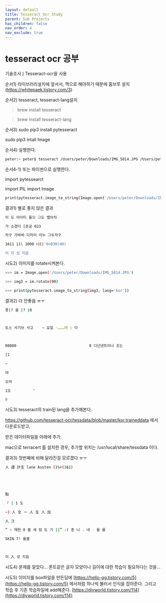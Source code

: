 ```yaml
---
layout: default
title: Tesseract Ocr Study
parent: Sub Projects
has_children: false
nav_order: 4
nav_exclude: true
---
```


# tesseract ocr 공부

기술조사 ) Tesseract-ocr을 사용

순서1) 라이브러리설치에 앞서서, 맥으로 해야하기 때문에 홈브루 설치(https://whitepaek.tistory.com/3)

순서2) tesseract, tesseract-lang설치

> brew install tesseract

> brew install tesseract-lang

순서3) sudo pip3 install pytesseract

sudo pip3 intall Image

순서4) 실행한다.

```bash
peter:~ peter$ tesseract /Users/peter/Downloads/IMG_5814.JPG /Users/peter/Downloads/aaa.txt -l kor
```

순서4-1) 또는 파이썬으로 실행한다.

import pytessearct

import PIL import Image

```bash
print(pytesseract.image_to_string(Image.open('/Users/peter/Downloads/IMG_5814.JPG'), lang='kor'))
```

결과1) 별로 좋지 않은 결과

```bash
이 도 아이티 들으 그도 밸아차

가 소경더 [준공 023

자구 가바바 다자이 이누 그두자구

1611 11\ 1000 너(|'0>030)40)

이 지 성 지음
```

시도2) 이미지를 rotate시켜본다.

```bash
>>> im = Image.open('/Users/peter/Downloads/IMG_5814.JPG')

>>> img3 = im.rotate(90)

>>> print(pytesseract.image_to_string(img3, lang='kor'))
```

결과2) 더 안좋음 ㅠㅜ

```bash
몽|? 을 |? |0

 

도스 사기브 사고    ~ 요일 -………애 : 다

 

00000                                 0 디넌낸트이나 조는

[1

~

야

오어

1오          "

0
```

시도3) tesseract의 train된 lang을 추가해본다.

https://github.com/tesseract-ocr/tessdata/blob/master/kor.traineddata 에서 다운로드받고,

받은 데이터파일을 아래에 추가.

mac으로 terracert 를 설치한 경우, 추가할 위치는 /usr/local/share/tessdata 이다.

결과3) 첫번째에 비해 달라진걸 모르겠다 ㅠㅜ

```bash
人 還 計生 lane Austen ()%+()&1)

 

 

點

『 | 1 도

~) 人 全 一 人 生 人 加

人 크

” > 재한 0 블 세 랐 도 기 ||” :( 총 니 . 내 - 올 를

SKIN 7! 올블

 

이 入 성 지음
```

시도4) 문제를 알았다... 폰트같은 글자 모양이나 길이에 대한 학습이 필요하다는 것을...

시도5) 이미지를 box파일을 만든담에 [https://hello-gg.tistory.com/5](https://hello-gg.tistory.com/5) 에서처럼 하나씩 불러서 인식을 잡아준다. 그리고 학습 후 기존 학습파일에 add해준다. [https://diyworld.tistory.com/114](https://diyworld.tistory.com/114)